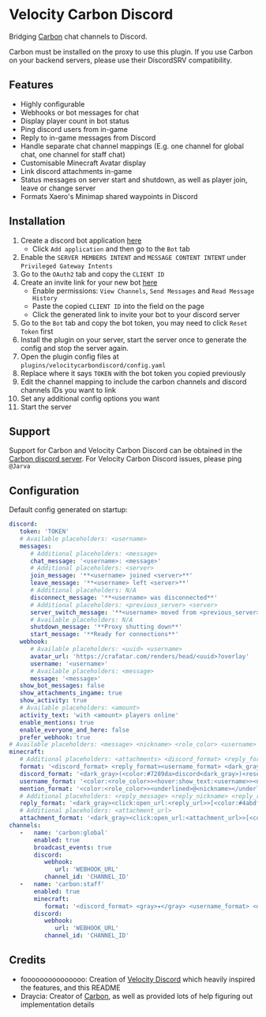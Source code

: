 # Velocity Carbon Discord
Bridging [Carbon](https://modrinth.com/plugin/carbon) chat channels to Discord.

Carbon must be installed on the proxy to use this plugin. If you use Carbon on your backend servers, please use their DiscordSRV compatibility.

## Features
- Highly configurable
- Webhooks or bot messages for chat
- Display player count in bot status
- Ping discord users from in-game
- Reply to in-game messages from Discord
- Handle separate chat channel mappings (E.g. one channel for global chat, one channel for staff chat)
- Customisable Minecraft Avatar display
- Link discord attachments in-game
- Status messages on server start and shutdown, as well as player join, leave or change server
- Formats Xaero's Minimap shared waypoints in Discord

## Installation
1. Create a discord bot application [here](https://discordapp.com/developers/applications/)
   - Click `Add application` and then go to the `Bot` tab
2. Enable the `SERVER MEMBERS INTENT` and `MESSAGE CONTENT INTENT` under `Privileged Gateway Intents`
3. Go to the `OAuth2` tab and copy the `CLIENT ID`
4. Create an invite link for your new bot [here](https://discordapi.com/permissions.html)
   - Enable permissions: `View Channels`, `Send Messages` and `Read Message History`
   - Paste the copied `CLIENT ID` into the field on the page
   - Click the generated link to invite your bot to your discord server
3. Go to the `Bot` tab and copy the bot token, you may need to click `Reset Token` first
4. Install the plugin on your server, start the server once to generate the config and stop the server again.
5. Open the plugin config files at `plugins/velocitycarbondiscord/config.yaml`
6. Replace where it says `TOKEN` with the bot token you copied previously
7. Edit the channel mapping to include the carbon channels and discord channels IDs you want to link
8. Set any additional config options you want
9. Start the server

## Support

Support for Carbon and Velocity Carbon Discord can be obtained in the [Carbon discord server](https://discord.gg/S8s75Yf). For Velocity Carbon Discord issues, please ping `@Jarva`

## Configuration
Default config generated on startup:
```yaml
discord:
   token: 'TOKEN'
   # Available placeholders: <username>
   messages:
      # Additional placeholders: <message>
      chat_message: '<username>: <message>'
      # Additional placeholders: <server>
      join_message: '**<username> joined <server>**'
      leave_message: '**<username> left <server>**'
      # Additional placeholders: N/A
      disconnect_message: '**<username> was disconnected**'
      # Additional placeholders: <previous_server> <server>
      server_switch_message: '**<username> moved from <previous_server> to <server>**'
      # Available placeholders: N/A
      shutdown_message: '**Proxy shutting down**'
      start_message: '**Ready for connections**'
   webhook:
      # Available placeholders: <uuid> <username>
      avatar_url: 'https://crafatar.com/renders/head/<uuid>?overlay'
      username: '<username>'
      # Available placeholders: <message>
      message: '<message>'
   show_bot_messages: false
   show_attachments_ingame: true
   show_activity: true
   # Available placeholders: <amount>
   activity_text: 'with <amount> players online'
   enable_mentions: true
   enable_everyone_and_here: false
   prefer_webhook: true
# Available placeholders: <message> <nickname> <role_color> <username>
minecraft:
   # Additional placeholders: <attachments> <discord_format> <reply_format> <username_format>
   format: '<discord_format> <reply_format><username_format> <dark_gray>» <reset><message><attachments>'
   discord_format: '<dark_gray>(<color:#7289da>discord<dark_gray>)<reset>'
   username_format: '<color:<role_color>><hover:show_text:<username>><nickname></hover><reset>'
   mention_format: '<color:<role_color>><underlined>@<nickname></underlined></color>'
   # Additional placeholders: <reply_message> <reply_nickname> <reply_role_color> <reply_url> <reply_username>
   reply_format: '<dark_gray><click:open_url:<reply_url>>[<color:#4abdff>←<color:<reply_role_color>><hover:show_text:<reply_username>><reply_nickname></hover><dark_gray>]</click><reset> '
   # Additional placeholders: <attachment_url>
   attachment_format: '<dark_gray><click:open_url:<attachment_url>>[<color:#4abdff>Attachment<dark_gray>]</click><reset>'
channels:
   -   name: 'carbon:global'
       enabled: true
       broadcast_events: true
       discord:
          webhook:
             url: 'WEBHOOK_URL'
          channel_id: 'CHANNEL_ID'
   -   name: 'carbon:staff'
       enabled: true
       minecraft:
          format: '<discord_format> <gray>✦</gray> <username_format> <dark_gray>» <aqua><message><attachments>'
       discord:
          webhook:
             url: 'WEBHOOK_URL'
          channel_id: 'CHANNEL_ID'
```

## Credits
- fooooooooooooooo: Creation of [Velocity Discord](https://modrinth.com/plugin/velocitydiscord/) which heavily inspired the features, and this README
- Draycia: Creator of [Carbon](https://modrinth.com/plugin/carbon), as well as provided lots of help figuring out implementation details
